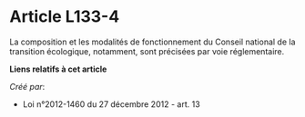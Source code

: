 # Article L133-4

La composition et les modalités de fonctionnement du Conseil national de la transition écologique, notamment, sont précisées
par voie réglementaire.

**Liens relatifs à cet article**

_Créé par_:

  - Loi n°2012-1460 du 27 décembre 2012 - art. 13
